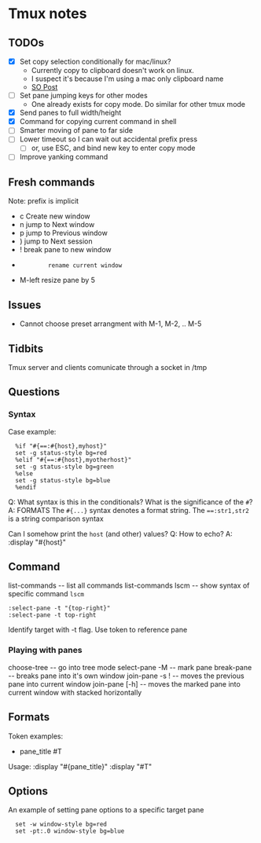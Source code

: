 # Tmux notes

## TODOs

- [x] Set copy selection conditionally for mac/linux?
  - Currently copy to clipboard doesn't work on linux.
  - I suspect it's because I'm using a mac only clipboard name
  - [SO Post](https://superuser.com/questions/539595/tmux-configuration-conditional-to-os)
- [ ] Set pane jumping keys for other modes
  - One already exists for copy mode. Do similar for other tmux mode
- [x] Send panes to full width/height
- [x] Command for copying current command in shell
- [ ] Smarter moving of pane to far side
- [ ] Lower timeout so I can wait out accidental prefix press
  - [ ] or, use ESC, and bind new key to enter copy mode
- [ ] Improve yanking command

## Fresh commands

Note: prefix is implicit
- c           Create new window
- n           jump to Next window
- p           jump to Previous window
- )           jump to Next session 
- !           break pane to new window
-             rename current window
- M-left      resize pane by 5

## Issues

- Cannot choose preset arrangment with M-1, M-2, .. M-5

## Tidbits

Tmux server and clients comunicate through a socket in /tmp

## Questions

### Syntax
Case example:
```tmux
  %if "#{==:#{host},myhost}"
  set -g status-style bg=red
  %elif "#{==:#{host},myotherhost}"
  set -g status-style bg=green
  %else
  set -g status-style bg=blue
  %endif
```
Q: What syntax is this in the conditionals? What is the significance of the `#`?
A: FORMATS
The `#{...}` syntax denotes a format string.
The `==:str1,str2` is a string comparison syntax

Can I somehow print the `host` (and other) values?
Q: How to echo?
A: :display "#{host}"

## Command

list-commands         -- list all commands
list-commands lscm    -- show syntax of specific command `lscm`


```tmux
:select-pane -t "{top-right}"
:select-pane -t top-right
```
Identify target with -t flag. Use token to reference pane

### Playing with panes

choose-tree           -- go into tree mode
select-pane -M        -- mark pane
break-pane            -- breaks pane into it's own window
join-pane -s !        -- moves the previous pane into current window
join-pane [-h]        -- moves the marked pane into current window with stacked horizontally


## Formats

Token examples:
- pane_title    #T

Usage:
:display "#{pane_title}"
:display "#T"

## Options

An example of setting pane options to a specific target pane
```tmux
  set -w window-style bg=red
  set -pt:.0 window-style bg=blue
```

